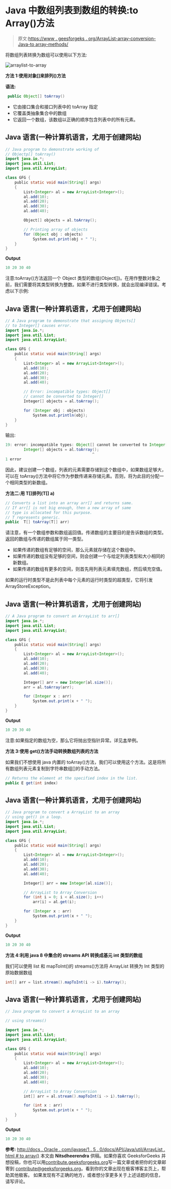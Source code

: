 # Java 中数组列表到数组的转换:to Array()方法

> 原文:[https://www . geesforgeks . org/ArrayList-array-conversion-Java-to array-methods/](https://www.geeksforgeeks.org/arraylist-array-conversion-java-toarray-methods/)

将数组列表转换为数组可以使用以下方法:

![arraylist-to-array](img/40588bd8bce1a5df2e497ae64a2eae1f.png)

**方法 1:使用对象[]来排列()方法**

**语法:**

```java
 public Object[] toArray() 

```

*   它由接口集合和接口列表中的 toArray 指定
*   它覆盖类抽象集合中的数组
*   它返回一个数组，该数组以正确的顺序包含列表中的所有元素。

## Java 语言(一种计算机语言，尤用于创建网站)

```java
// Java program to demonstrate working of
// Objectp[] toArray()
import java.io.*;
import java.util.List;
import java.util.ArrayList;

class GFG {
    public static void main(String[] args)
    {
        List<Integer> al = new ArrayList<Integer>();
        al.add(10);
        al.add(20);
        al.add(30);
        al.add(40);

        Object[] objects = al.toArray();

        // Printing array of objects
        for (Object obj : objects)
            System.out.print(obj + " ");
    }
}
```

**Output**

```java
10 20 30 40 
```

注意:toArray()方法返回一个 Object 类型的数组(Object[])。在用作整数对象之前，我们需要将其类型转换为整数。如果不进行类型转换，就会出现编译错误。考虑以下示例:

## Java 语言(一种计算机语言，尤用于创建网站)

```java
// A Java program to demonstrate that assigning Objects[]
// to Integer[] causes error.
import java.io.*;
import java.util.List;
import java.util.ArrayList;

class GFG {
    public static void main(String[] args)
    {
        List<Integer> al = new ArrayList<Integer>();
        al.add(10);
        al.add(20);
        al.add(30);
        al.add(40);

        // Error: incompatible types: Object[]
        // cannot be converted to Integer[]
        Integer[] objects = al.toArray();

        for (Integer obj : objects)
            System.out.println(obj);
    }
}
```

输出:

```java
19: error: incompatible types: Object[] cannot be converted to Integer[]
        Integer[] objects = al.toArray(); 
                                      ^
1 error

```

因此，建议创建一个数组，列表的元素需要存储到这个数组中，如果数组足够大，可以在 toArray()方法中将它作为参数传递来存储元素。否则，将为此目的分配一个相同类型的新数组。

**方法二:用 T[]排列(T[] a)**

```java
// Converts a list into an array arr[] and returns same. 
// If arr[] is not big enough, then a new array of same
// type is allocated for this purpose.
// T represents generic.
public  T[] toArray(T[] arr)

```

请注意，有一个数组参数和数组返回值。传递数组的主要目的是告诉数组的类型。返回的数组与传递的数组属于同一类型。

*   如果传递的数组有足够的空间，那么元素就存储在这个数组中。
*   如果传递的数组没有足够的空间，则会创建一个与给定列表类型和大小相同的新数组。
*   如果传递的数组有更多的空间，则首先用列表元素填充数组，然后填充空值。

如果的运行时类型不是此列表中每个元素的运行时类型的超类型，它将引发 ArrayStoreException。

## Java 语言(一种计算机语言，尤用于创建网站)

```java
// A Java program to convert an ArrayList to arr[]
import java.io.*;
import java.util.List;
import java.util.ArrayList;

class GFG {
    public static void main(String[] args)
    {
        List<Integer> al = new ArrayList<Integer>();
        al.add(10);
        al.add(20);
        al.add(30);
        al.add(40);

        Integer[] arr = new Integer[al.size()];
        arr = al.toArray(arr);

        for (Integer x : arr)
            System.out.print(x + " ");
    }
}
```

**Output**

```java
10 20 30 40 
```

注意:如果指定的数组为空，那么它将抛出空指针异常。详见[本](https://ide.geeksforgeeks.org/jHrQBh)举例。

**方法 3:使用 get()方法手动转换数组列表的方法**

如果我们不想使用 java 内置的 toArray()方法，我们可以使用这个方法。这是将所有数组列表元素复制到字符串数组[]的手动方法。

```java
// Returns the element at the specified index in the list.
public E get(int index)

```

## Java 语言(一种计算机语言，尤用于创建网站)

```java
// Java program to convert a ArrayList to an array
// using get() in a loop.
import java.io.*;
import java.util.List;
import java.util.ArrayList;

class GFG {
    public static void main(String[] args)
    {
        List<Integer> al = new ArrayList<Integer>();
        al.add(10);
        al.add(20);
        al.add(30);
        al.add(40);

        Integer[] arr = new Integer[al.size()];

        // ArrayList to Array Conversion
        for (int i = 0; i < al.size(); i++)
            arr[i] = al.get(i);

        for (Integer x : arr)
            System.out.print(x + " ");
    }
}
```

**Output**

```java
10 20 30 40 
```

**方法 4:利用 java 8 中集合的 streams API 转换成基元 int 类型的数组**

我们可以使用 list 和 mapToInt()的 streams()方法将 ArrayList <integer>转换为 Int 类型的原始数据数组</integer>

```java
int[] arr = list.stream().mapToInt(i -> i).toArray();

```

## Java 语言(一种计算机语言，尤用于创建网站)

```java
// Java program to convert a ArrayList to an array

// using streams()

import java.io.*;
import java.util.List;
import java.util.ArrayList;

class GFG {
    public static void main(String[] args)
    {
        List<Integer> al = new ArrayList<Integer>();
        al.add(10);
        al.add(20);
        al.add(30);
        al.add(40);

        // ArrayList to Array Conversion
        int[] arr = al.stream().mapToInt(i -> i).toArray();

        for (int x : arr)
            System.out.print(x + " ");
    }
}
```

**Output**

```java
10 20 30 40 
```

**参考:**
[http://docs . Oracle . com/javase/1 . 5 . 0/docs/API/Java/util/ArrayList . html # to array()](http://docs.oracle.com/javase/1.5.0/docs/api/java/util/ArrayList.html#toArray())
本文由 **Nitsdheerendra** 供稿。如果你喜欢 GeeksforGeeks 并想投稿，你也可以用[contribute.geeksforgeeks.org](http://www.contribute.geeksforgeeks.org)写一篇文章或者把你的文章邮寄到 contribute@geeksforgeeks.org。看到你的文章出现在极客博客主页上，帮助其他极客。
如果发现有不正确的地方，或者想分享更多关于上述话题的信息，请写评论。